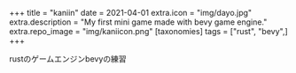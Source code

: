 +++
title = "kaniin"
date = 2021-04-01
extra.icon = "img/dayo.jpg"
extra.description = "My first mini game made with bevy game engine."
extra.repo_image = "img/kaniicon.png"
[taxonomies]
tags = ["rust", "bevy",]
+++

rustのゲームエンジンbevyの練習